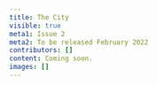 ```yaml
---
title: The City
visible: true
meta1: Issue 2
meta2: To be released February 2022
contributors: []
content: Coming soon.
images: []
---
```


